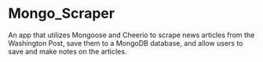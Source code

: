 # Mongo_Scraper
An app that utilizes Mongoose and Cheerio to scrape news articles from the Washington Post, save them to a MongoDB database, and allow users to save and make notes on the articles.
